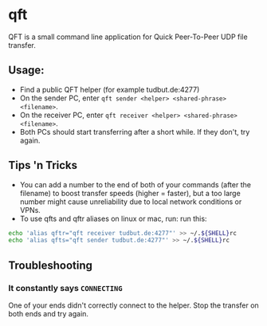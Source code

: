 # qft
QFT is a small command line application for Quick Peer-To-Peer UDP file transfer.

## Usage:
- Find a public QFT helper (for example tudbut.de:4277)
- On the sender PC, enter `qft sender <helper> <shared-phrase> <filename>`.
- On the receiver PC, enter `qft receiver <helper> <shared-phrase> <filename>`.
- Both PCs should start transferring after a short while. If they don't, try again.

## Tips 'n Tricks
- You can add a number to the end of both of your commands (after the filename) to
  boost transfer speeds (higher = faster), but a too large number might cause unreliability
  due to local network conditions or VPNs.
- To use qfts and qftr aliases on linux or mac, run:
  run this:
```sh
echo 'alias qftr="qft receiver tudbut.de:4277"' >> ~/.${SHELL}rc
echo 'alias qfts="qft sender tudbut.de:4277"' >> ~/.${SHELL}rc
```

## Troubleshooting

### It constantly says `CONNECTING`
One of your ends didn't correctly connect to the helper. Stop the transfer on both ends
and try again.
